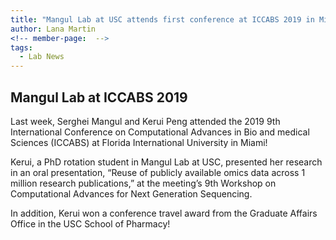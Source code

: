 ```yaml
---
title: "Mangul Lab at USC attends first conference at ICCABS 2019 in Miami"
author: Lana Martin
<!-- member-page:  -->
tags:
  - Lab News
---
```


## Mangul Lab at ICCABS 2019

Last week, Serghei Mangul and Kerui Peng attended the 2019 9th International Conference on Computational Advances in Bio and medical Sciences (ICCABS) at Florida International University in Miami!

Kerui, a PhD rotation student in Mangul Lab at USC, presented her research in an oral presentation, “Reuse of publicly available omics data across 1 million research publications,” at the meeting’s 9th Workshop on Computational Advances for Next Generation Sequencing.

In addition, Kerui won a conference travel award from the Graduate Affairs Office in the USC School of Pharmacy!


